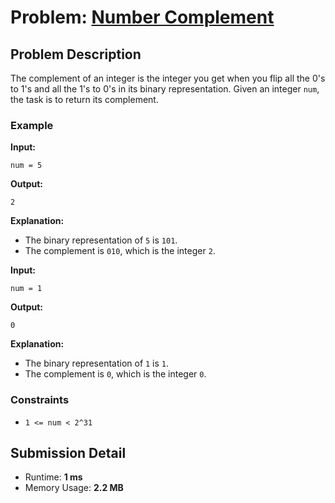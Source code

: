 # Problem: [Number Complement](https://leetcode.com/problems/number-complement/description/)

## Problem Description
The complement of an integer is the integer you get when you flip all the 0's to 1's and all the 1's to 0's in its binary representation. 
Given an integer `num`, the task is to return its complement.

### Example
**Input:**
```plaintext
num = 5
```
**Output:**
```plaintext
2
```
**Explanation:**
- The binary representation of `5` is `101`.
- The complement is `010`, which is the integer `2`.

**Input:**
```plaintext
num = 1
```
**Output:**
```plaintext
0
```
**Explanation:**
- The binary representation of `1` is `1`.
- The complement is `0`, which is the integer `0`.

### Constraints
- `1 <= num < 2^31`

## Submission Detail
- Runtime: **1 ms**
- Memory Usage: **2.2 MB**